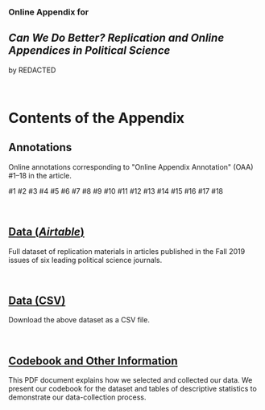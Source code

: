 ### Online Appendix for

## *Can We Do Better? Replication and Online Appendices in Political Science*

by REDACTED

&nbsp;  

# Contents of the Appendix


## Annotations

Online annotations corresponding to &quot;Online Appendix Annotation&quot; (OAA) #1–18 in the article.  

#1 #2 #3 #4 #5 #6 #7 #8 #9 #10 #11 #12 #13 #14 #15 #16 #17 #18

&nbsp;  

## [Data (*Airtable*)](https://airtable.com/shrDpVACifLN11Umw)

Full dataset of replication materials in articles published in the Fall 2019 issues of six leading political science journals.

&nbsp;  


## [Data (CSV)](https://github.com/for-anonymous-review/Appendices/blob/master/Appendices_Dataset.csv)

Download the above dataset as a CSV file.

&nbsp;  


## [Codebook and Other Information](https://github.com/for-anonymous-review/Appendices/blob/master/Codebook.pdf)

This PDF document explains how we selected and collected our data. We present our codebook for the dataset and tables of descriptive statistics to demonstrate our data-collection process.
